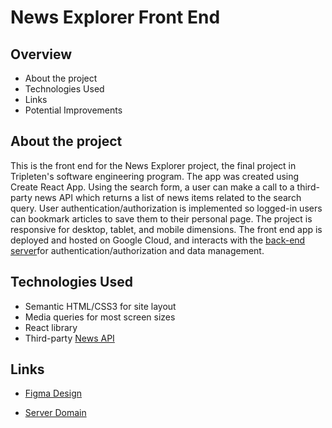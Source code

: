 # News Explorer Front End

## Overview

- About the project
- Technologies Used
- Links
- Potential Improvements

## About the project

This is the front end for the News Explorer project, the final project in Tripleten's software engineering program. The app was created using Create React App. Using the search form, a user can make a call to a third-party news API which returns a list of news items related to the search query. User authentication/authorization is implemented so logged-in users can bookmark articles to save them to their personal page. The project is responsive for desktop, tablet, and mobile dimensions. The front end app is deployed and hosted on Google Cloud, and interacts with the [back-end server](https://github.com/toriroe/newsexplorer_backend)for authentication/authorization and data management.

## Technologies Used

- Semantic HTML/CSS3 for site layout
- Media queries for most screen sizes
- React library
- Third-party [News API](https://newsapi.org/)

## Links

- [Figma Design](https://www.figma.com/file/z1bxDn7eBEDlsDhnZ9dtin/Your-Final-Project?type=design&node-id=0-1&mode=design)

- [Server Domain](https://www.newsexplorer.mnode.net)
